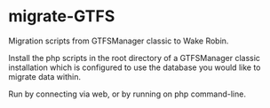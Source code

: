 # migrate-GTFS

Migration scripts from GTFSManager classic to Wake Robin.

Install the php scripts in the root directory of a GTFSManager classic installation which is configured to use the database you would like to migrate data within.

Run by connecting via web, or by running on php command-line.

